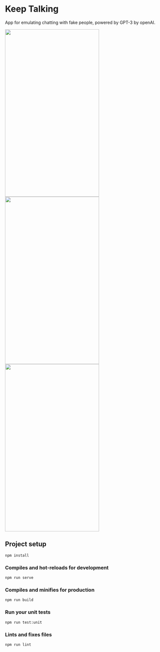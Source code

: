 # Keep Talking
App for emulating chatting with fake people, powered by GPT-3 by openAI.

<div style="inline">
  <img src="https://i.ibb.co/gMTG5z5/a23ed4e7-a058-4eb3-9181-a21109dbf1d5.jpg" width="310" height="550">
  <img src="https://i.ibb.co/dL4QsZq/f3fe8cae-a918-49c3-a518-33a9c8c63e22.jpg" width="310" height="550">
  <img src="https://i.ibb.co/ZLT7fHp/bf13985a-314c-42db-81dd-e717de540cc6.jpg" width="310" height="550">
</div>


## Project setup
```
npm install
```

### Compiles and hot-reloads for development
```
npm run serve
```

### Compiles and minifies for production
```
npm run build
```

### Run your unit tests
```
npm run test:unit
```

### Lints and fixes files
```
npm run lint
```